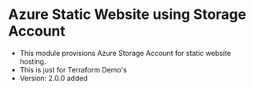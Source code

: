 # Azure Static Website using Storage Account
- This module provisions Azure Storage Account for static website hosting.
- This is just for Terraform Demo's
- Version: 2.0.0 added

